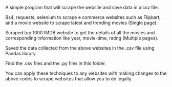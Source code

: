 A simple program that will scrape the website and save data in a csv file.

Bs4, requests, selenium to scrape e commerce websites such as Flipkart, and a movie website to scrape latest and trending movies (Single page).

Scraped top 1000 IMDB website to get the details of all the movies and corresponding information like year, movie-time, rating (Multiple pages).

Saved the data collected from the above websites in the .csv file using Pandas library. 

Find the .csv files and the .py files in this folder.

You can apply these techniques to any websites with making changes to the above codes to scrape websites that allow you to do legally.

